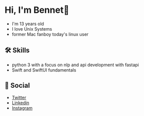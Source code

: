 # Hi, I'm Bennet👋




- I'm 13 years old
- I love Unix Systems
- former Mac fanboy today's linux user
## 🛠 Skills
- python 3 with a focus on nlp and api development with fastapi
- Swift and SwiftUI fundamentals

## 📸 Social
- [Twitter](https://twitter.com/weber_floyd)
- [Linkedin](https://www.linkedin.com/in/bennet-weber-a2ab8521a/)
- [Instagram](https://www.instagram.com/i_bennet_se/)

